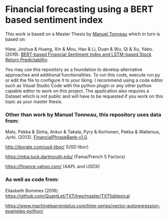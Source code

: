 # Financial forecasting using a BERT based sentiment index
This work is based on a Master Thesis by [Manuel Tonneau](https://github.com/mananeau) which in turn is based on:

Hiew, Joshua & Huang, Xin & Mou, Hao & Li, Duan & Wu, Qi & Xu, Yabo. (2019). [BERT-based Financial Sentiment Index and LSTM-based Stock Return Predictability](https://arxiv.org/pdf/1906.09024.pdf). 

You may use this repository as a foundation to develop alternative approaches and additional functionalities. To run this code, execute run.py or edit the file to configure it to your liking. I recommend using a code editor such as Visual Studio Code with the python plugin or any other python capable editor to work on this project. The application also requires a Dataset which is not public and will have to be requested if you work on this topic as your master thesis.

### Other than work by Manuel Tonneau, this repository uses data from:

Malo, Pekka & Sinha, Ankur & Takala, Pyry & Korhonen, Pekka & Wallenius, Jyrki. (2013). [FinancialPhraseBank-v1.0](https://www.researchgate.net/publication/251231364_FinancialPhraseBank-v10). 

http://iborate.com/usd-libor/ (USD libor)

https://mba.tuck.dartmouth.edu/ (Fama/French 5 Factors)

https://finance.yahoo.com/ (AAPL and USDX)

### As well as code from: 
Eliasbeth Bommes (2016)
https://github.com/QuantLet/TXT/tree/master/TXTfpblexical 

https://www.machinelearningplus.com/time-series/vector-autoregression-examples-python/




